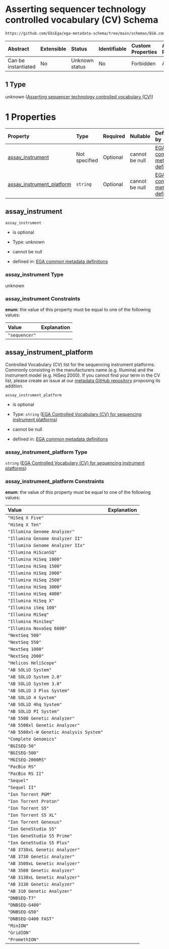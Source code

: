 # Asserting sequencer technology controlled vocabulary (CV) Schema

```txt
https://github.com/EbiEga/ega-metadata-schema/tree/main/schemas/EGA.common-definitions.json#/definitions/assay_technology_descriptor/oneOf/1
```



| Abstract            | Extensible | Status         | Identifiable | Custom Properties | Additional Properties | Access Restrictions | Defined In                                                                                           |
| :------------------ | :--------- | :------------- | :----------- | :---------------- | :-------------------- | :------------------ | :--------------------------------------------------------------------------------------------------- |
| Can be instantiated | No         | Unknown status | No           | Forbidden         | Allowed               | none                | [EGA.common-definitions.json\*](../../../schemas/EGA.common-definitions.json "open original schema") |

## 1 Type

unknown ([Asserting sequencer technology controlled vocabulary (CV)](ega-12-definitions-assay-technology-oneof-asserting-sequencer-technology-controlled-vocabulary-cv.md))

# 1 Properties

| Property                                                  | Type          | Required | Nullable       | Defined by                                                                                                                                                                                                                                                                                                                                                                                                                                            |
| :-------------------------------------------------------- | :------------ | :------- | :------------- | :---------------------------------------------------------------------------------------------------------------------------------------------------------------------------------------------------------------------------------------------------------------------------------------------------------------------------------------------------------------------------------------------------------------------------------------------------- |
| [assay\_instrument](#assay_instrument)                    | Not specified | Optional | cannot be null | [EGA common metadata definitions](ega-12-definitions-assay-technology-oneof-asserting-sequencer-technology-controlled-vocabulary-cv-properties-assay_instrument.md "https://github.com/EbiEga/ega-metadata-schema/tree/main/schemas/EGA.common-definitions.json#/definitions/assay_technology_descriptor/oneOf/1/properties/assay_instrument")                                                                                                        |
| [assay\_instrument\_platform](#assay_instrument_platform) | `string`      | Optional | cannot be null | [EGA common metadata definitions](ega-12-definitions-assay-technology-oneof-asserting-sequencer-technology-controlled-vocabulary-cv-properties-ega-controlled-vocabulary-cv-for-sequencing-instrument-platforms.md "https://github.com/EbiEga/ega-metadata-schema/tree/main/schemas/controlled_vocabulary_schemas/EGA.cv.instrument_platforms_sequencing.json#/definitions/assay_technology_descriptor/oneOf/1/properties/assay_instrument_platform") |

## assay\_instrument



`assay_instrument`

* is optional

* Type: unknown

* cannot be null

* defined in: [EGA common metadata definitions](ega-12-definitions-assay-technology-oneof-asserting-sequencer-technology-controlled-vocabulary-cv-properties-assay_instrument.md "https://github.com/EbiEga/ega-metadata-schema/tree/main/schemas/EGA.common-definitions.json#/definitions/assay_technology_descriptor/oneOf/1/properties/assay_instrument")

### assay\_instrument Type

unknown

### assay\_instrument Constraints

**enum**: the value of this property must be equal to one of the following values:

| Value         | Explanation |
| :------------ | :---------- |
| `"sequencer"` |             |

## assay\_instrument\_platform

Controlled Vocabulary (CV) list for the sequencing instrument platforms. Commonly consisting in the manufacturers name (e.g. Illumina) and the instrument model (e.g. HiSeq 2000). If you cannot find your term in the CV list, please create an issue at our [metadata GitHub repository](https://github.com/EbiEga/ega-metadata-schema) proposing its addition.

`assay_instrument_platform`

* is optional

* Type: `string` ([EGA Controlled Vocabulary (CV) for sequencing instrument platforms](ega-12-definitions-assay-technology-oneof-asserting-sequencer-technology-controlled-vocabulary-cv-properties-ega-controlled-vocabulary-cv-for-sequencing-instrument-platforms.md))

* cannot be null

* defined in: [EGA common metadata definitions](ega-12-definitions-assay-technology-oneof-asserting-sequencer-technology-controlled-vocabulary-cv-properties-ega-controlled-vocabulary-cv-for-sequencing-instrument-platforms.md "https://github.com/EbiEga/ega-metadata-schema/tree/main/schemas/controlled_vocabulary_schemas/EGA.cv.instrument_platforms_sequencing.json#/definitions/assay_technology_descriptor/oneOf/1/properties/assay_instrument_platform")

### assay\_instrument\_platform Type

`string` ([EGA Controlled Vocabulary (CV) for sequencing instrument platforms](ega-12-definitions-assay-technology-oneof-asserting-sequencer-technology-controlled-vocabulary-cv-properties-ega-controlled-vocabulary-cv-for-sequencing-instrument-platforms.md))

### assay\_instrument\_platform Constraints

**enum**: the value of this property must be equal to one of the following values:

| Value                                   | Explanation |
| :-------------------------------------- | :---------- |
| `"HiSeq X Five"`                        |             |
| `"HiSeq X Ten"`                         |             |
| `"Illumina Genome Analyzer"`            |             |
| `"Illumina Genome Analyzer II"`         |             |
| `"Illumina Genome Analyzer IIx"`        |             |
| `"Illumina HiScanSQ"`                   |             |
| `"Illumina HiSeq 1000"`                 |             |
| `"Illumina HiSeq 1500"`                 |             |
| `"Illumina HiSeq 2000"`                 |             |
| `"Illumina HiSeq 2500"`                 |             |
| `"Illumina HiSeq 3000"`                 |             |
| `"Illumina HiSeq 4000"`                 |             |
| `"Illumina HiSeq X"`                    |             |
| `"Illumina iSeq 100"`                   |             |
| `"Illumina MiSeq"`                      |             |
| `"Illumina MiniSeq"`                    |             |
| `"Illumina NovaSeq 6000"`               |             |
| `"NextSeq 500"`                         |             |
| `"NextSeq 550"`                         |             |
| `"NextSeq 1000"`                        |             |
| `"NextSeq 2000"`                        |             |
| `"Helicos HeliScope"`                   |             |
| `"AB SOLiD System"`                     |             |
| `"AB SOLiD System 2.0"`                 |             |
| `"AB SOLiD System 3.0"`                 |             |
| `"AB SOLiD 3 Plus System"`              |             |
| `"AB SOLiD 4 System"`                   |             |
| `"AB SOLiD 4hq System"`                 |             |
| `"AB SOLiD PI System"`                  |             |
| `"AB 5500 Genetic Analyzer"`            |             |
| `"AB 5500xl Genetic Analyzer"`          |             |
| `"AB 5500xl-W Genetic Analysis System"` |             |
| `"Complete Genomics"`                   |             |
| `"BGISEQ-50"`                           |             |
| `"BGISEQ-500"`                          |             |
| `"MGISEQ-2000RS"`                       |             |
| `"PacBio RS"`                           |             |
| `"PacBio RS II"`                        |             |
| `"Sequel"`                              |             |
| `"Sequel II"`                           |             |
| `"Ion Torrent PGM"`                     |             |
| `"Ion Torrent Proton"`                  |             |
| `"Ion Torrent S5"`                      |             |
| `"Ion Torrent S5 XL"`                   |             |
| `"Ion Torrent Genexus"`                 |             |
| `"Ion GeneStudio S5"`                   |             |
| `"Ion GeneStudio S5 Prime"`             |             |
| `"Ion GeneStudio S5 Plus"`              |             |
| `"AB 3730xL Genetic Analyzer"`          |             |
| `"AB 3730 Genetic Analyzer"`            |             |
| `"AB 3500xL Genetic Analyzer"`          |             |
| `"AB 3500 Genetic Analyzer"`            |             |
| `"AB 3130xL Genetic Analyzer"`          |             |
| `"AB 3130 Genetic Analyzer"`            |             |
| `"AB 310 Genetic Analyzer"`             |             |
| `"DNBSEQ-T7"`                           |             |
| `"DNBSEQ-G400"`                         |             |
| `"DNBSEQ-G50"`                          |             |
| `"DNBSEQ-G400 FAST"`                    |             |
| `"MinION"`                              |             |
| `"GridION"`                             |             |
| `"PromethION"`                          |             |
